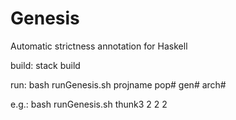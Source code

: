 # Genesis
Automatic strictness annotation for Haskell

build:
stack build

run: 
bash runGenesis.sh projname pop# gen# arch#

e.g.: 
bash runGenesis.sh thunk3 2 2 2
